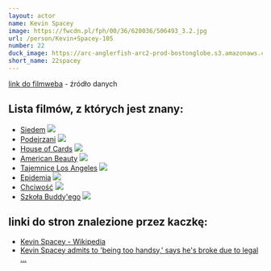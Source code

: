 ```yaml
---
layout: actor
name: Kevin Spacey
image: https://fwcdn.pl/fph/00/36/620036/506493_3.2.jpg
url: /person/Kevin+Spacey-105
number: 22
duck_image: https://arc-anglerfish-arc2-prod-bostonglobe.s3.amazonaws.com/public/GSS7JPQHW4I6TDTBWPNDHR2GQU.jpg
short_name: 22spacey
---
```

[link do filmweba](https://www.filmweb.pl/person/Kevin+Spacey-105) - źródło danych

## Lista filmów, z których jest znany:
- [Siedem](https://www.filmweb.pl/film/Siedem-1995-702)
![](https://fwcdn.pl/fpo/07/02/702/8021069_1.7.webp)
- [Podejrzani](https://www.filmweb.pl/film/Podejrzani-1995-8727)
![](https://fwcdn.pl/fpo/87/27/8727/7473654_1.7.webp)
- [House of Cards](https://www.filmweb.pl/serial/House+of+Cards-2013-620036)
![](https://fwcdn.pl/fpo/00/36/620036/7855884_1.7.webp)
- [American Beauty](https://www.filmweb.pl/film/American+Beauty-1999-836)
![](https://fwcdn.pl/fpo/08/36/836/8021892_1.7.webp)
- [Tajemnice Los Angeles](https://www.filmweb.pl/film/Tajemnice+Los+Angeles-1997-555)
![](https://fwcdn.pl/fpo/05/55/555/7533433_1.7.webp)
- [Epidemia](https://www.filmweb.pl/film/Epidemia-1995-5432)
![](https://fwcdn.pl/fpo/54/32/5432/8061801_1.7.webp)
- [Chciwość](https://www.filmweb.pl/film/Chciwo%C5%9B%C4%87-2011-568905)
![](https://fwcdn.pl/fpo/89/05/568905/7564618_2.7.webp)
- [Szkoła Buddy'ego](https://www.filmweb.pl/film/Szko%C5%82a+Buddy%27ego-1994-9919)
![](https://fwcdn.pl/fpo/99/19/9919/7324043_1.7.webp)


## linki do stron znalezione przez kaczkę:
- [Kevin Spacey - Wikipedia](https://en.wikipedia.org/wiki/Kevin_Spacey)
- [Kevin Spacey admits to 'being too handsy,' says he's broke due to legal ...](https://www.nbcnews.com/news/us-news/kevin-spacey-admits-handsy-says-broke-due-legal-fees-piers-morgan-inte-rcna156708)
